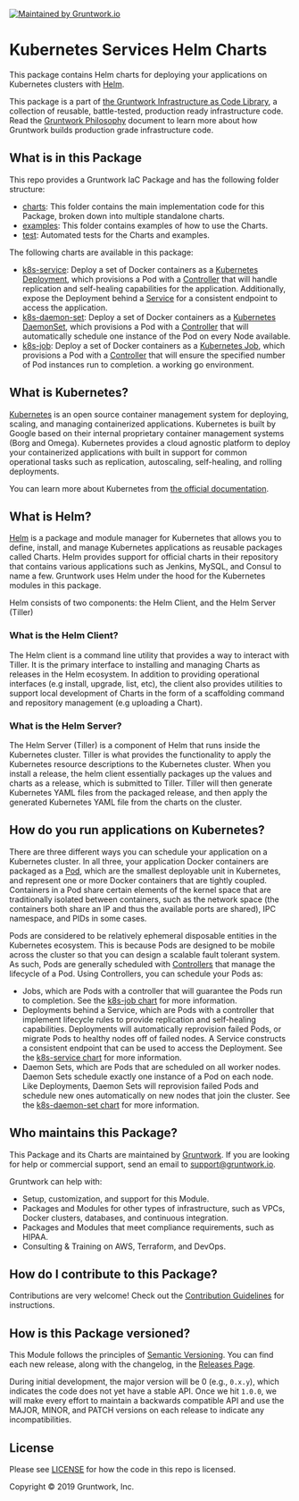 [![Maintained by Gruntwork.io](https://img.shields.io/badge/maintained%20by-gruntwork.io-%235849a6.svg)](https://gruntwork.io/?ref=repo_helm_services)

# Kubernetes Services Helm Charts

This package contains Helm charts for deploying your applications on Kubernetes clusters with
[Helm](https://helm.sh).

This package is a part of [the Gruntwork Infrastructure as Code
Library](https://gruntwork.io/infrastructure-as-code-library/), a collection of reusable, battle-tested, production
ready infrastructure code. Read the [Gruntwork Philosophy](GRUNTWORK_PHILOSOPHY.md) document to learn more about how
Gruntwork builds production grade infrastructure code.


## What is in this Package

This repo provides a Gruntwork IaC Package and has the following folder structure:

* [charts](/charts): This folder contains the main implementation code for this Package, broken down into multiple
  standalone charts.
* [examples](/examples): This folder contains examples of how to use the Charts.
* [test](/test): Automated tests for the Charts and examples.

The following charts are available in this package:

- [k8s-service](/charts/k8s-service): Deploy a set of Docker containers as a
  [Kubernetes Deployment](https://kubernetes.io/docs/concepts/workloads/controllers/deployment/),
  which provisions a Pod with a
  [Controller](https://kubernetes.io/docs/concepts/workloads/pods/pod-overview/#pods-and-controllers)
  that will handle replication and self-healing capabilities for the application. Additionally, expose the Deployment
  behind a [Service](https://kubernetes.io/docs/concepts/services-networking/service/) for a consistent endpoint to
  access the application.
- [k8s-daemon-set](/charts/k8s-daemon-set): Deploy a set of Docker containers as a
  [Kubernetes DaemonSet](https://kubernetes.io/docs/concepts/workloads/controllers/daemonset/),
  which provisions a Pod with a
  [Controller](https://kubernetes.io/docs/concepts/workloads/pods/pod-overview/#pods-and-controllers)
  that will automatically schedule one instance of the Pod on every Node available.
- [k8s-job](/charts/k8s-job): Deploy a set of Docker containers as a
  [Kubernetes Job](https://kubernetes.io/docs/concepts/workloads/controllers/job/),
  which provisions a Pod with a
  [Controller](https://kubernetes.io/docs/concepts/workloads/pods/pod-overview/#pods-and-controllers)
  that will ensure the specified number of Pod instances run to completion.
  a working go environment.



## What is Kubernetes?

[Kubernetes](https://kubernetes.io) is an open source container management system for deploying, scaling, and managing
containerized applications. Kubernetes is built by Google based on their internal proprietary container management
systems (Borg and Omega). Kubernetes provides a cloud agnostic platform to deploy your containerized applications with
built in support for common operational tasks such as replication, autoscaling, self-healing, and rolling deployments.

You can learn more about Kubernetes from [the official documentation](https://kubernetes.io/docs/tutorials/kubernetes-basics/).


## What is Helm?

[Helm](https://helm.sh/) is a package and module manager for Kubernetes that allows you to define, install, and manage
Kubernetes applications as reusable packages called Charts. Helm provides support for official charts in their
repository that contains various applications such as Jenkins, MySQL, and Consul to name a few. Gruntwork uses Helm
under the hood for the Kubernetes modules in this package.

Helm consists of two components: the Helm Client, and the Helm Server (Tiller)

### What is the Helm Client?

The Helm client is a command line utility that provides a way to interact with Tiller. It is the primary interface to
installing and managing Charts as releases in the Helm ecosystem. In addition to providing operational interfaces (e.g
install, upgrade, list, etc), the client also provides utilities to support local development of Charts in the form of a
scaffolding command and repository management (e.g uploading a Chart).

### What is the Helm Server?

The Helm Server (Tiller) is a component of Helm that runs inside the Kubernetes cluster. Tiller is what
provides the functionality to apply the Kubernetes resource descriptions to the Kubernetes cluster. When you install a
release, the helm client essentially packages up the values and charts as a release, which is submitted to Tiller.
Tiller will then generate Kubernetes YAML files from the packaged release, and then apply the generated Kubernetes YAML
file from the charts on the cluster.

## How do you run applications on Kubernetes?

There are three different ways you can schedule your application on a Kubernetes cluster. In all three, your application
Docker containers are packaged as a [Pod](https://kubernetes.io/docs/concepts/workloads/pods/pod/), which are the
smallest deployable unit in Kubernetes, and represent one or more Docker containers that are tightly coupled. Containers
in a Pod share certain elements of the kernel space that are traditionally isolated between containers, such as the
network space (the containers both share an IP and thus the available ports are shared), IPC namespace, and PIDs in some
cases.

Pods are considered to be relatively ephemeral disposable entities in the Kubernetes ecosystem. This is because Pods are
designed to be mobile across the cluster so that you can design a scalable fault tolerant system. As such, Pods are
generally scheduled with
[Controllers](https://kubernetes.io/docs/concepts/workloads/pods/pod-overview/#pods-and-controllers) that manage the
lifecycle of a Pod. Using Controllers, you can schedule your Pods as:

- Jobs, which are Pods with a controller that will guarantee the Pods run to completion. See the [k8s-job
  chart](/charts/k8s-job) for more information.
- Deployments behind a Service, which are Pods with a controller that implement lifecycle rules to provide replication
  and self-healing capabilities. Deployments will automatically reprovision failed Pods, or migrate Pods to healthy
  nodes off of failed nodes. A Service constructs a consistent endpoint that can be used to access the Deployment. See
  the [k8s-service chart](/charts/k8s-service) for more information.
- Daemon Sets, which are Pods that are scheduled on all worker nodes. Daemon Sets schedule exactly one instance of a Pod
  on each node. Like Deployments, Daemon Sets will reprovision failed Pods and schedule new ones automatically on
  new nodes that join the cluster. See the [k8s-daemon-set chart](/charts/k8s-daemon-set) for more information.



<!-- TODO: ## What parts of the Production Grade Infrastructure Checklist are covered by this Module? -->


## Who maintains this Package?

This Package and its Charts are maintained by [Gruntwork](http://www.gruntwork.io/). If you are looking for help or
commercial support, send an email to
[support@gruntwork.io](mailto:support@gruntwork.io?Subject=Helm%20Kubernetes%20Services%20Module).

Gruntwork can help with:

* Setup, customization, and support for this Module.
* Packages and Modules for other types of infrastructure, such as VPCs, Docker clusters, databases, and continuous
  integration.
* Packages and Modules that meet compliance requirements, such as HIPAA.
* Consulting & Training on AWS, Terraform, and DevOps.


## How do I contribute to this Package?

Contributions are very welcome! Check out the [Contribution Guidelines](/CONTRIBUTING.md) for instructions.


## How is this Package versioned?

This Module follows the principles of [Semantic Versioning](http://semver.org/). You can find each new release, along
with the changelog, in the [Releases Page](../../releases).

During initial development, the major version will be 0 (e.g., `0.x.y`), which indicates the code does not yet have a
stable API. Once we hit `1.0.0`, we will make every effort to maintain a backwards compatible API and use the MAJOR,
MINOR, and PATCH versions on each release to indicate any incompatibilities.


## License

Please see [LICENSE](/LICENSE) for how the code in this repo is licensed.

Copyright &copy; 2019 Gruntwork, Inc.
